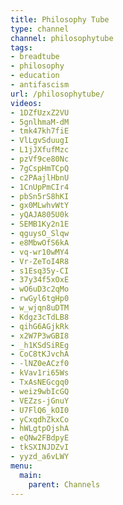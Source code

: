 ```yaml
---
title: Philosophy Tube
type: channel
channel: philosophytube
tags:
- breadtube
- philosophy
- education
- antifascism
url: /philosophytube/
videos:
- 1DZfUzxZ2VU
- 5gnlhmaM-dM
- tmk47kh7fiE
- VlLgvSduugI
- L1jJXfufMzc
- pzVf9ce80Nc
- 7gCspHmTCpQ
- c2PAajlHbnU
- 1CnUpPmCIr4
- pbSn5rS8hKI
- gx0MLwhvWtY
- yQAJA805U0k
- SEMB1Ky2n1E
- qguysO_Slqw
- e8MbwOfS6kA
- vq-wr10wMY4
- Vr-ZeToI4R8
- s1Esq35y-CI
- 37y34f5xOxE
- wO6uD3c2qMo
- rwGyl6tgHp0
- w_wjqn8uDTM
- Kdgz3cTdLB8
- qihG6AGjkRk
- x2W7P3wGBI8
- _h1KSdSiREg
- CoC8tKJvchA
- -lNZ0eACzf0
- kVav1ri65Ws
- TxAsNEGcgq0
- weiz9wbIcGQ
- VEZzs-jGnuY
- U7FlQ6_kOI0
- yCxqdhZkxCo
- hWLgtpOjshA
- eQNw2FBdpyE
- tkSXINJDZvI
- yyzd_a6vLWY
menu:
  main:
    parent: Channels
---
```


